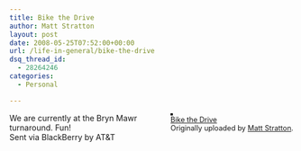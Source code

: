 ```yaml
---
title: Bike the Drive
author: Matt Stratton
layout: post
date: 2008-05-25T07:52:00+00:00
url: /life-in-general/bike-the-drive
dsq_thread_id:
  - 28264246
categories:
  - Personal

---
```

<div style="float:right;margin-left:10px;margin-bottom:10px;">
  <a href="http://www.flickr.com/photos/mugsy/2520371085/" title="photo sharing"><img src="http://farm3.static.flickr.com/2005/2520371085_23d1a4f171_m.jpg" alt="" style="border:solid 2px #000000;" /></a> <br /> <span style="font-size:.9em;margin-top:0;"> <a href="http://www.flickr.com/photos/mugsy/2520371085/">Bike the Drive</a> <br /> Originally uploaded by <a href="http://www.flickr.com/people/mugsy/">Matt Stratton</a>. </span>
</div>

We are currently at the Bryn Mawr turnaround. Fun!  
Sent via BlackBerry by AT&T